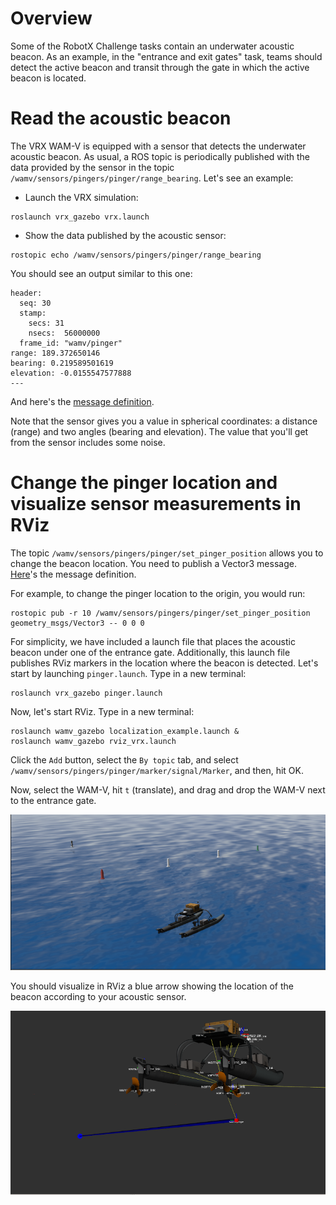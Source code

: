 # Overview #

Some of the RobotX Challenge tasks contain an underwater acoustic beacon. As an example, in the "entrance and exit gates" task, teams should detect the active beacon and transit through the gate in which the active beacon is located.

# Read the acoustic beacon

The VRX WAM-V is equipped with a sensor that detects the underwater acoustic beacon. As usual, a ROS topic is periodically published with the data provided by the sensor in the topic `/wamv/sensors/pingers/pinger/range_bearing`. Let's see an example:

* Launch the VRX simulation:

```
roslaunch vrx_gazebo vrx.launch
```

* Show the data published by the acoustic sensor:

```
rostopic echo /wamv/sensors/pingers/pinger/range_bearing
```

You should see an output similar to this one:

```
header: 
  seq: 30
  stamp: 
    secs: 31
    nsecs:  56000000
  frame_id: "wamv/pinger"
range: 189.372650146
bearing: 0.219589501619
elevation: -0.0155547577888
---
```

And here's the [message definition](https://github.com/osrf/vrx/blob/master/usv_msgs/msg/RangeBearing.msg).

Note that the sensor gives you a value in spherical coordinates: a distance (range) and two angles (bearing and elevation). The value that you'll get from the sensor includes some noise.

# Change the pinger location and visualize sensor measurements in RViz

The topic `/wamv/sensors/pingers/pinger/set_pinger_position` allows you to change the beacon location. You need to publish a Vector3 message. [Here](http://docs.ros.org/melodic/api/geometry_msgs/html/msg/Vector3.html)'s the message definition.

For example, to change the pinger location to the origin, you would run:

```
rostopic pub -r 10 /wamv/sensors/pingers/pinger/set_pinger_position geometry_msgs/Vector3 -- 0 0 0
```

For simplicity, we have included a launch file that places the acoustic beacon under one of the entrance gate. Additionally, this launch file publishes RViz markers in the location where the beacon is detected. Let's start by launching `pinger.launch`. Type in a new terminal:

```
roslaunch vrx_gazebo pinger.launch
```

Now, let's start RViz. Type in a new terminal:

```
roslaunch wamv_gazebo localization_example.launch &
roslaunch wamv_gazebo rviz_vrx.launch
```

Click the `Add` button, select the `By topic` tab, and select `/wamv/sensors/pingers/pinger/marker/signal/Marker`, and then, hit OK.

Now, select the WAM-V, hit `t` (translate), and drag and drop the WAM-V next to the entrance gate.

![gazebo_pinger.png](images/4120592019-gazebo_pinger.png)

You should visualize in RViz a blue arrow showing the location of the beacon according to your acoustic sensor.

![rviz_pinger.png](images/2069800313-rviz_pinger.png)